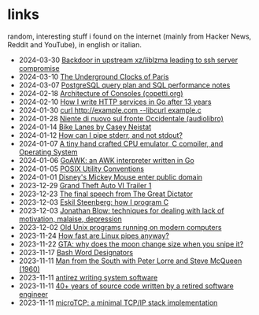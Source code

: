 links
=====

random, interesting stuff i found on the internet (mainly from Hacker News,
Reddit and YouTube), in english or italian.

- 2024-03-30 [Backdoor in upstream xz/liblzma leading to ssh server compromise](https://www.openwall.com/lists/oss-security/2024/03/29/4)
- 2024-03-10 [The Underground Clocks of Paris](https://youtube.com/watch?v=gol_p2aWrJg)
- 2024-03-07 [PostgreSQL query plan and SQL performance notes](https://gist.github.com/pechorin/693ec960d850aeac5732383a547d1e17)
- 2024-02-18 [Architecture of Consoles (copetti.org)](https://www.copetti.org/writings/consoles/)
- 2024-02-10 [How I write HTTP services in Go after 13 years](https://grafana.com/blog/2024/02/09/how-i-write-http-services-in-go-after-13-years/)
- 2024-01-30 [curl http://example.com --libcurl example.c](https://everything.curl.dev/libcurl/libcurl)
- 2024-01-28 [Niente di nuovo sul fronte Occidentale (audiolibro)](https://www.youtube.com/playlist?list=PLV8YXKhnMoJLUG4yMX9lymb0azd8zqm5w)
- 2024-01-14 [Bike Lanes by Casey Neistat](https://www.youtube.com/watch?v=bzE-IMaegzQ)
- 2024-01-12 [How can I pipe stderr, and not stdout?](https://stackoverflow.com/questions/2342826/how-can-i-pipe-stderr-and-not-stdout)
- 2024-01-07 [A tiny hand crafted CPU emulator, C compiler, and Operating System](https://github.com/rswier/swieros)
- 2024-01-06 [GoAWK: an AWK interpreter written in Go](https://github.com/benhoyt/goawk)
- 2024-01-05 [POSIX Utility Conventions](https://pubs.opengroup.org/onlinepubs/9699919799/basedefs/V1_chap12.html)
- 2024-01-01 [Disney's Mickey Mouse enter public domain](https://www.bbc.com/news/entertainment-arts-67833411)
- 2023-12-29 [Grand Theft Auto VI Trailer 1](https://www.youtube.com/watch?v=QdBZY2fkU-0)
- 2023-12-23 [The final speech from The Great Dictator](https://www.charliechaplin.com/en/articles/29-the-final-speech-from-the-great-dictator-ei7oofoof6Ahth)
- 2023-12-03 [Eskil Steenberg: how I program C](https://www.youtube.com/watch?v=443UNeGrFoM)
- 2023-12-03 [Jonathan Blow: techniques for dealing with lack of motivation, malaise, depression](https://www.youtube.com/watch?v=i7kh8pNRWOo)
- 2023-12-02 [Old Unix programs running on modern computers](https://github.com/rsc/unix)
- 2023-11-24 [How fast are Linux pipes anyway?](https://mazzo.li/posts/fast-pipes.html)
- 2023-11-22 [GTA: why does the moon change size when you snipe it?](https://insiderockstarnorth.blogspot.com/2023/11/why-does-moon-change-size-when-you.html)
- 2023-11-17 [Bash Word Designators](https://www.gnu.org/software/bash/manual/html_node/Word-Designators.html)
- 2023-11-11 [Man from the South with Peter Lorre and Steve McQueen (1960)](https://www.youtube.com/watch?v=zvyaovvQ0TI)
- 2023-11-11 [antirez writing system software](https://www.youtube.com/playlist?list=PLrEMgOSrS_3fghr8ez63xKFNF-BA6Pz13)
- 2023-11-11 [40+ years of source code written by a retired software engineer](https://dunfield.themindfactory.com/dnldsrc.htm)
- 2023-11-11 [microTCP: a minimal TCP/IP stack implementation](https://github.com/cozis/microtcp)
